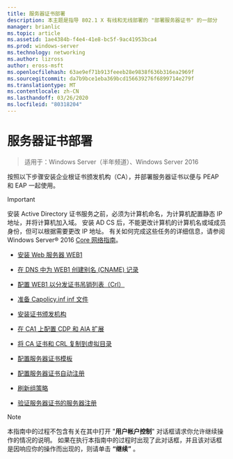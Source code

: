 ```yaml
---
title: 服务器证书部署
description: 本主题是指导 802.1 X 有线和无线部署的 "部署服务器证书" 的一部分
manager: brianlic
ms.topic: article
ms.assetid: 1ae4384b-f4e4-41e8-bc5f-9ac41953bca4
ms.prod: windows-server
ms.technology: networking
ms.author: lizross
author: eross-msft
ms.openlocfilehash: 63ae9ef71b913feeeb28e9838f636b316ea2969f
ms.sourcegitcommit: da7b9bce1eba369bcd156639276f6899714e279f
ms.translationtype: MT
ms.contentlocale: zh-CN
ms.lasthandoff: 03/26/2020
ms.locfileid: "80318204"
---
```

# <a name="server-certificate-deployment"></a>服务器证书部署

>适用于：Windows Server（半年频道）、Windows Server 2016

按照以下步骤安装企业根证书颁发机构（CA），并部署服务器证书以便与 PEAP 和 EAP 一起使用。  
  
> [!IMPORTANT]  
> 安装 Active Directory 证书服务之前，必须为计算机命名，为计算机配置静态 IP 地址，并将计算机加入域。 安装 AD CS 后，不能更改计算机的计算机名或域成员身份，但可以根据需要更改 IP 地址。 有关如何完成这些任务的详细信息，请参阅 Windows Server&reg; 2016 [Core 网络指南](../../Core-Network-Guide.md)。  

  
-   [安装 Web 服务器 WEB1](../../../core-network-guide/cncg/server-certs/Install-the-Web-Server-WEB1.md)  
  
-   [在 DNS 中为 WEB1 创建别名 (CNAME) 记录](../../../core-network-guide/cncg/server-certs/Create-an-Alias-CNAME-Record-in-DNS-for-WEB1.md)  
  
-   [配置 WEB1 以分发证书吊销列表（Crl）](../../../core-network-guide/cncg/server-certs/Configure-WEB1-to-Distribute-Certificate-Revocation-Lists.md)  
  
-   [准备 Capolicy.inf inf 文件](../../../core-network-guide/cncg/server-certs/Prepare-the-CAPolicy-inf-File.md)  
  
-   [安装证书颁发机构](../../../core-network-guide/cncg/server-certs/Install-the-Certification-Authority.md)  
  
-   [在 CA1 上配置 CDP 和 AIA 扩展](../../../core-network-guide/cncg/server-certs/Configure-the-CDP-and-AIA-Extensions-on-CA1.md)  
  
-   [将 CA 证书和 CRL 复制到虚拟目录](../../../core-network-guide/cncg/server-certs/Copy-the-CA-Certificate-and-CRL-to-the-Virtual-Directory.md)  
  
-   [配置服务器证书模板](../../../core-network-guide/cncg/server-certs/Configure-the-Server-Certificate-Template.md)  
  
-   [配置服务器证书自动注册](../../../core-network-guide/cncg/server-certs/Configure-Server-Certificate-Autoenrollment.md)  
  
-   [刷新组策略](../../../core-network-guide/cncg/server-certs/Refresh-Group-Policy.md)  
  
-   [验证服务器证书的服务器注册](../../../core-network-guide/cncg/server-certs/Verify-Server-Enrollment-of-a-Server-Certificate.md)  
  
> [!NOTE]  
> 本指南中的过程不包含有关在其中打开 "**用户帐户控制**" 对话框请求你允许继续操作的情况的说明。 如果在执行本指南中的过程时出现了此对话框，并且该对话框是因响应你的操作而出现的，则请单击 **“继续”** 。  
  


